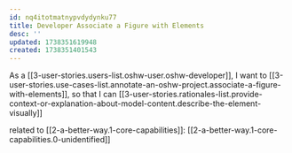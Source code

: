 ```yaml
---
id: nq4itotmatnypvdydynku77
title: Developer Associate a Figure with Elements
desc: ''
updated: 1738351619948
created: 1738351401543
---
```


As a [[3-user-stories.users-list.oshw-user.oshw-developer]],
I want to [[3-user-stories.use-cases-list.annotate-an-oshw-project.associate-a-figure-with-elements]],
so that I can [[3-user-stories.rationales-list.provide-context-or-explanation-about-model-content.describe-the-element-visually]]

related to [[2-a-better-way.1-core-capabilities]]: [[2-a-better-way.1-core-capabilities.0-unidentified]]
